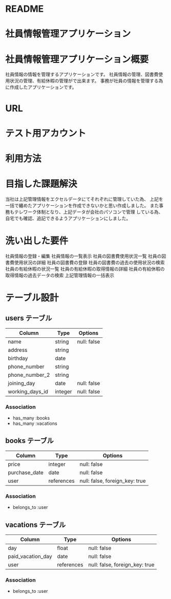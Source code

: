 # README

# 社員情報管理アプリケーション

# 社員情報管理アプリケーション概要
社員情報の情報を管理するアプリケーションです。
社員情報の管理、図書費使用状況の管理、有給休暇の管理がで出来ます。
事務が社員の情報を管理する為に作成したアプリケーションです。

# URL

# テスト用アカウント

# 利用方法

# 目指した課題解決
  当社は上記管理情報をエクセルデータにてそれぞれに管理していた為、
  上記を一括で纏めたアプリケーションを作成できないかと思い作成しました。
  また事務もテレワーク体制となり、上記データが会社のパソコンで管理
  している為、自宅でも確認、追記できるようアプリケーションにしました。

# 洗い出した要件
  社員情報の登録・編集
  社員情報の一覧表示
  社員の図書費使用状況一覧
  社員の図書費使用状況の詳細
  社員の図書費の登録
  社員の図書費の過去の使用状況の検索
  社員の有給休暇の状況一覧
  社員の有給休暇の取得情報の詳細
  社員の有給休暇の取得情報の過去データの検索
  上記管理情報の一括表示

# テーブル設計

## users テーブル


| Column                  | Type    | Options                  |
| ------------------------| ------- | ------------------------ |
| name                    | string  | null: false              |
| address                 | string  |                          |
| birthday                | date    |                          |
| phone_number            | string  |                          |
| phone_number_2          | string  |                          |
| joining_day             | date    | null: false              |
| working_days_id         | integer | null: false              |

### Association

- has_many :books
- has_many :vacations


## books テーブル

| Column                 | Type       | Options                        |
| ---------------------- | ---------- | ------------------------------ |
| price                  | integer    | null: false                    |
| purchase_date          | date       | null: false                    |
| user                   | references | null: false, foreign_key: true |

### Association
- belongs_to :user


## vacations テーブル

| Column                 | Type       | Options                        |
| ---------------------- | ---------- | ------------------------------ |
| day                    | float      | null: false                    |
| paid_vacation_day      | date       | null: false                    |
| user                   | references | null: false, foreign_key: true |

### Association
- belongs_to :user


